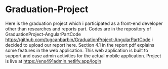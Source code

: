 # Graduation-Project

Here is the graduation project which i participated as a front-end developer other than researches and reports part.
Codes are in the repository of GraduationProject-AngularPartCode
https://github.com/tugcanbarbin/GraduationProject-AngularPartCode
i decided to upload our report here.
Section 4.1 in the report pdf explains some features in the web application.
This web application is built to support and ease admin activities for the actual mobile application.
Project is live at https://ens491admin.netlify.app/login
